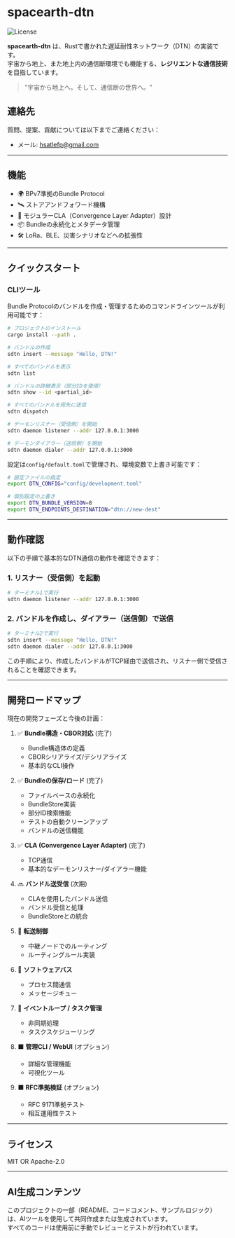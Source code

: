 # spacearth-dtn

![License](https://img.shields.io/badge/license-MIT%20OR%20Apache--2.0-blue)

**spacearth-dtn** は、Rustで書かれた遅延耐性ネットワーク（DTN）の実装です。  
宇宙から地上、また地上内の通信断環境でも機能する、**レジリエントな通信技術**を目指しています。

> "宇宙から地上へ。そして、通信断の世界へ。"

## 連絡先

質問、提案、貢献については以下までご連絡ください：
- メール: [hsatlefp@gmail.com](mailto:hsatlefp@gmail.com)

---

## 機能

- 🌍 BPv7準拠のBundle Protocol
- 🛰️ ストアアンドフォワード機構
- 🔌 モジュラーCLA（Convergence Layer Adapter）設計
- 📦 Bundleの永続化とメタデータ管理
- 🛠️ LoRa、BLE、災害シナリオなどへの拡張性

---

## クイックスタート

### CLIツール

Bundle Protocolのバンドルを作成・管理するためのコマンドラインツールが利用可能です：

```bash
# プロジェクトのインストール
cargo install --path .

# バンドルの作成
sdtn insert --message "Hello, DTN!"

# すべてのバンドルを表示
sdtn list

# バンドルの詳細表示（部分IDを使用）
sdtn show --id <partial_id>

# すべてのバンドルを宛先に送信
sdtn dispatch

# デーモンリスナー（受信側）を開始
sdtn daemon listener --addr 127.0.0.1:3000

# デーモンダイアラー（送信側）を開始
sdtn daemon dialer --addr 127.0.0.1:3000
```

設定は`config/default.toml`で管理され、環境変数で上書き可能です：

```bash
# 設定ファイルの指定
export DTN_CONFIG="config/development.toml"

# 個別設定の上書き
export DTN_BUNDLE_VERSION=8
export DTN_ENDPOINTS_DESTINATION="dtn://new-dest"
```

---

## 動作確認

以下の手順で基本的なDTN通信の動作を確認できます：

### 1. リスナー（受信側）を起動
```bash
# ターミナル1で実行
sdtn daemon listener --addr 127.0.0.1:3000
```

### 2. バンドルを作成し、ダイアラー（送信側）で送信
```bash
# ターミナル2で実行
sdtn insert --message "Hello, DTN!"
sdtn daemon dialer --addr 127.0.0.1:3000
```

この手順により、作成したバンドルがTCP経由で送信され、リスナー側で受信されることを確認できます。

---

## 開発ロードマップ

現在の開発フェーズと今後の計画：

1. ✅ **Bundle構造・CBOR対応** (完了)
   - Bundle構造体の定義
   - CBORシリアライズ/デシリアライズ
   - 基本的なCLI操作

2. ✅ **Bundleの保存/ロード** (完了)
   - ファイルベースの永続化
   - BundleStore実装
   - 部分ID検索機能
   - テストの自動クリーンアップ
   - バンドルの送信機能

3. ✅ **CLA (Convergence Layer Adapter)** (完了)
   - TCP通信
   - 基本的なデーモンリスナー/ダイアラー機能

4. 🔜 **バンドル送受信** (次期)
   - CLAを使用したバンドル送信
   - バンドル受信と処理
   - BundleStoreとの統合

5. 🚧 **転送制御**
   - 中継ノードでのルーティング
   - ルーティングルール実装

6. 🚧 **ソフトウェアバス**
   - プロセス間通信
   - メッセージキュー

7. 🚧 **イベントループ / タスク管理**
   - 非同期処理
   - タスクスケジューリング

8. ⬛ **管理CLI / WebUI** (オプション)
   - 詳細な管理機能
   - 可視化ツール

9. ⬛ **RFC準拠検証** (オプション)
   - RFC 9171準拠テスト
   - 相互運用性テスト

---

## ライセンス

MIT OR Apache-2.0

---

## AI生成コンテンツ

このプロジェクトの一部（README、コードコメント、サンプルロジック）は、AIツールを使用して共同作成または生成されています。  
すべてのコードは使用前に手動でレビューとテストが行われています。 
